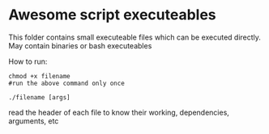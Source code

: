 # Awesome script executeables

This folder contains small executeable files which can be executed directly. May contain binaries or bash executeables

How to run:
```
chmod +x filename
#run the above command only once
```
```
./filename [args]
```

read the header of each file to know their working, dependencies, arguments, etc
